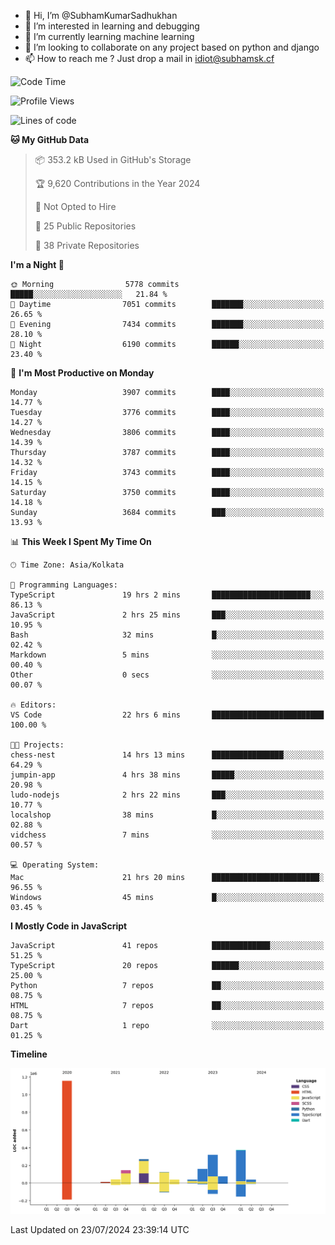 - 👋 Hi, I’m @SubhamKumarSadhukhan
- 👀 I’m interested in learning and debugging
- 🌱 I’m currently learning machine learning
- 💞️ I’m looking to collaborate on any project based on python and django
- 📫 How to reach me ?
      Just drop a mail in idiot@subhamsk.cf

<!---
SubhamKumarSadhukhan/SubhamKumarSadhukhan is a ✨ special ✨ repository because its `README.md` (this file) appears on your GitHub profile.
You can click the Preview link to take a look at your changes.
--->


<!--START_SECTION:waka-->
![Code Time](http://img.shields.io/badge/Code%20Time-2%2C343%20hrs%2011%20mins-blue)

![Profile Views](http://img.shields.io/badge/Profile%20Views-1-blue)

![Lines of code](https://img.shields.io/badge/From%20Hello%20World%20I%27ve%20Written-2.8%20million%20lines%20of%20code-blue)

**🐱 My GitHub Data** 

> 📦 353.2 kB Used in GitHub's Storage 
 > 
> 🏆 9,620 Contributions in the Year 2024
 > 
> 🚫 Not Opted to Hire
 > 
> 📜 25 Public Repositories 
 > 
> 🔑 38 Private Repositories 
 > 
**I'm a Night 🦉** 

```text
🌞 Morning                5778 commits        █████░░░░░░░░░░░░░░░░░░░░   21.84 % 
🌆 Daytime                7051 commits        ███████░░░░░░░░░░░░░░░░░░   26.65 % 
🌃 Evening                7434 commits        ███████░░░░░░░░░░░░░░░░░░   28.10 % 
🌙 Night                  6190 commits        ██████░░░░░░░░░░░░░░░░░░░   23.40 % 
```
📅 **I'm Most Productive on Monday** 

```text
Monday                   3907 commits        ████░░░░░░░░░░░░░░░░░░░░░   14.77 % 
Tuesday                  3776 commits        ████░░░░░░░░░░░░░░░░░░░░░   14.27 % 
Wednesday                3806 commits        ████░░░░░░░░░░░░░░░░░░░░░   14.39 % 
Thursday                 3787 commits        ████░░░░░░░░░░░░░░░░░░░░░   14.32 % 
Friday                   3743 commits        ████░░░░░░░░░░░░░░░░░░░░░   14.15 % 
Saturday                 3750 commits        ████░░░░░░░░░░░░░░░░░░░░░   14.18 % 
Sunday                   3684 commits        ███░░░░░░░░░░░░░░░░░░░░░░   13.93 % 
```


📊 **This Week I Spent My Time On** 

```text
🕑︎ Time Zone: Asia/Kolkata

💬 Programming Languages: 
TypeScript               19 hrs 2 mins       ██████████████████████░░░   86.13 % 
JavaScript               2 hrs 25 mins       ███░░░░░░░░░░░░░░░░░░░░░░   10.95 % 
Bash                     32 mins             █░░░░░░░░░░░░░░░░░░░░░░░░   02.42 % 
Markdown                 5 mins              ░░░░░░░░░░░░░░░░░░░░░░░░░   00.40 % 
Other                    0 secs              ░░░░░░░░░░░░░░░░░░░░░░░░░   00.07 % 

🔥 Editors: 
VS Code                  22 hrs 6 mins       █████████████████████████   100.00 % 

🐱‍💻 Projects: 
chess-nest               14 hrs 13 mins      ████████████████░░░░░░░░░   64.29 % 
jumpin-app               4 hrs 38 mins       █████░░░░░░░░░░░░░░░░░░░░   20.98 % 
ludo-nodejs              2 hrs 22 mins       ███░░░░░░░░░░░░░░░░░░░░░░   10.77 % 
localshop                38 mins             █░░░░░░░░░░░░░░░░░░░░░░░░   02.88 % 
vidchess                 7 mins              ░░░░░░░░░░░░░░░░░░░░░░░░░   00.57 % 

💻 Operating System: 
Mac                      21 hrs 20 mins      ████████████████████████░   96.55 % 
Windows                  45 mins             █░░░░░░░░░░░░░░░░░░░░░░░░   03.45 % 
```

**I Mostly Code in JavaScript** 

```text
JavaScript               41 repos            █████████████░░░░░░░░░░░░   51.25 % 
TypeScript               20 repos            ██████░░░░░░░░░░░░░░░░░░░   25.00 % 
Python                   7 repos             ██░░░░░░░░░░░░░░░░░░░░░░░   08.75 % 
HTML                     7 repos             ██░░░░░░░░░░░░░░░░░░░░░░░   08.75 % 
Dart                     1 repo              ░░░░░░░░░░░░░░░░░░░░░░░░░   01.25 % 
```



**Timeline**

![Lines of Code chart](https://raw.githubusercontent.com/SubhamKumarSadhukhan/SubhamKumarSadhukhan/main/assets/bar_graph.png)


 Last Updated on 23/07/2024 23:39:14 UTC
<!--END_SECTION:waka-->
